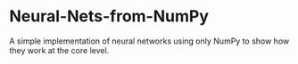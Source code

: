 # Neural-Nets-from-NumPy
A simple implementation of neural networks using only NumPy to show how they work at the core level.
